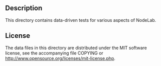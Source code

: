 Description
------------

This directory contains data-driven tests for various aspects of NodeLab.

License
--------

The data files in this directory are distributed under the MIT software
license, see the accompanying file COPYING or
http://www.opensource.org/licenses/mit-license.php.

